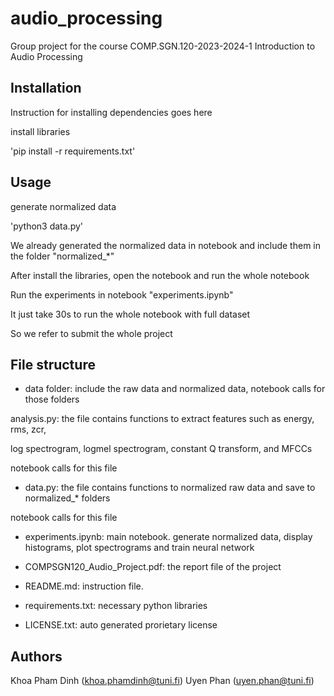 # audio_processing

Group project for the course COMP.SGN.120-2023-2024-1 Introduction to Audio Processing

## Installation

Instruction for installing dependencies goes here

install libraries

'pip install -r requirements.txt'

## Usage

generate normalized data

'python3 data.py'

We already generated the normalized data in notebook and include them in the folder "normalized_*"

After install the libraries, open the notebook and run the whole notebook

Run the experiments in notebook "experiments.ipynb"

It just take 30s to run the whole notebook with full dataset

So we refer to submit the whole project

## File structure

- data folder: include the raw data and normalized data, notebook calls for those folders

analysis.py: the file contains functions to extract features such as energy, rms, zcr,

log spectrogram, logmel spectrogram, constant Q transform, and MFCCs

notebook calls for this file

- data.py: the file contains functions to normalized raw data and save to normalized_* folders

notebook calls for this file

- experiments.ipynb: main notebook. generate normalized data, display histograms, plot spectrograms and train neural network

- COMPSGN120_Audio_Project.pdf: the report file of the project

- README.md: instruction file. 

- requirements.txt: necessary python libraries

- LICENSE.txt: auto generated prorietary license

## Authors

Khoa Pham Dinh (khoa.phamdinh@tuni.fi)
Uyen Phan (uyen.phan@tuni.fi)
